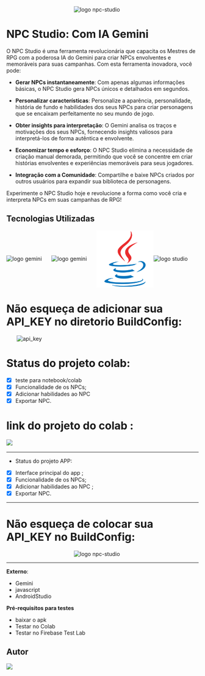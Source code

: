 <div style="display: flex; justify-content: center; align-items: center;">
  <img src="https://i.pinimg.com/736x/98/c7/e5/98c7e5317525b6e5d6711617f5cf0acb.jpg" alt="logo npc-studio" width="150" class="rounded-profile">
</div>

# NPC Studio: Com IA Gemini

O NPC Studio é uma ferramenta revolucionária que capacita os Mestres de RPG com a poderosa IA do Gemini para criar NPCs envolventes e memoráveis para suas campanhas. Com esta ferramenta inovadora, você pode:

- **Gerar NPCs instantaneamente**: Com apenas algumas informações básicas, o NPC Studio gera NPCs únicos e detalhados em segundos.

- **Personalizar características**: Personalize a aparência, personalidade, história de fundo e habilidades dos seus NPCs para criar personagens que se encaixam perfeitamente no seu mundo de jogo.

- **Obter insights para interpretação**: O Gemini analisa os traços e motivações dos seus NPCs, fornecendo insights valiosos para interpretá-los de forma autêntica e envolvente.

- **Economizar tempo e esforço**: O NPC Studio elimina a necessidade de criação manual demorada, permitindo que você se concentre em criar histórias envolventes e experiências memoráveis para seus jogadores.

- **Integração com a Comunidade**: Compartilhe e baixe NPCs criados por outros usuários para expandir sua biblioteca de personagens.

Experimente o NPC Studio hoje e revolucione a forma como você cria e interpreta NPCs em suas campanhas de RPG!

## **Tecnologias Utilizadas**

<div style="display: flex; justify-content: center; align-items: center;">
  <img src="https://tmpfiles.nohat.cc/m2H7K9d3N4Z5i8G6.png" alt="logo gemini" width="150">
  <img src="https://logospng.org/download/google-gemini/google-gemini-256.png" alt="logo gemini" width="150">
  <img src="https://raw.githubusercontent.com/devicons/devicon/master/icons/java/java-original.svg" alt="logo java" width="150">
  <img src="https://uxwing.com/wp-content/themes/uxwing/download/brands-and-social-media/android-studio-icon.png" alt="logo studio" width="150">
</div>

# Não esqueça de adicionar sua API_KEY no diretorio BuildConfig:

<div style="display: flex; justify-content: center; align-items: center;">
  <img src="https://i.pinimg.com/736x/d5/26/17/d5261716a0817b6d3040f70a66d8fce5.jpg" alt="api_key" width="450">
</div>



# Status do projeto colab:
- [x] teste para notebook/colab
- [x] Funcionalidade de os NPCs;
- [x] Adicionar habilidades ao NPC
- [x] Exportar NPC.

# link do projeto do colab :

<div>
  <a href="https://github.com/AshSlake/NPC-Studio-Com-IA-Gemini"><img src="https://img.shields.io/badge/github-3b4c52.svg?style=for-the-badge&logo=github&logoColor=white"></a>
</div>  

-------

  - Status do projeto APP:
- [x] Interface principal do app ;
- [x] Funcionalidade de os NPCs;
- [x] Adicionar habilidades ao NPC ;
- [x] Exportar NPC.
---
# Não esqueça de colocar sua API_KEY no BuildConfig:

<div style="display: flex; justify-content: center; align-items: center;">
  <img src="https://br.pinterest.com/pin/686869380700394385/sent/?invite_code=b78c837fe3624ec881d2a16394240f70&sender=686869518076613564&sfo=1 " alt="logo npc-studio" width="150" class="rounded-profile">
</div>


----

**Externo**:
- Gemini
- javascript
- AndroidStudio

**Pré-requisitos para testes**
- baixar o apk 
- Testar no Colab
- Testar no Firebase Test Lab

## Autor

<div>
  <a href="https://github.com/AshSlake/"><img src="https://img.shields.io/badge/github-3b4c52.svg?style=for-the-badge&logo=github&logoColor=white"></a>
</div>


 
